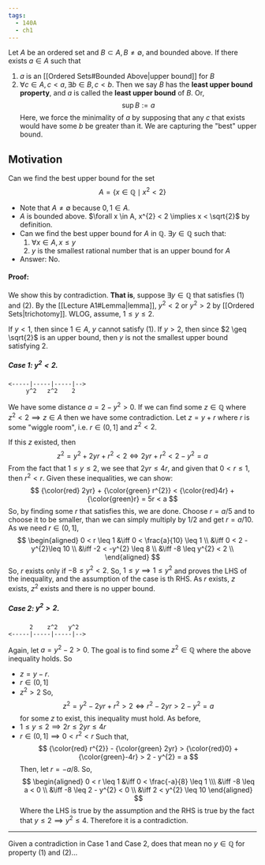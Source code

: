 ```yaml
---
tags:
  - 140A
  - ch1
---
```

Let $A$ be an ordered set and $B \subset A, B \neq \emptyset$, and bounded above. If there exists $a \in A$ such that
1. $a$ is an [[Ordered Sets#Bounded Above|upper bound]] for $B$
2. $\forall c \in A, c < a, \exists b \in B, c < b$. Then we say $B$ has the **least upper bound property**, and $a$ is called the **least upper bound** of $B$. Or,
$$
\sup B := a
$$
Here, we force the minimality of $a$ by supposing that any $c$ that exists would have some $b$ be greater than it. We are capturing the "best" upper bound. 

## Motivation
Can we find the best upper bound for the set
$$
A = \{ x \in \mathbb{Q} \mid x^{2}< 2\}
$$
- Note that $A \neq \emptyset$ because $0,1 \in A$. 
- $A$ is bounded above. $\forall x \in A, x^{2} < 2 \implies x < \sqrt{2}$ by definition. 
- Can we find the best upper bound for $A$ in $\mathbb{Q}$.  $\exists y \in \mathbb{Q}$ such that:
	1. $\forall x \in A, x \leq y$
	2. $y$ is the smallest rational number that is an upper bound for $A$
- Answer: No. 

#### Proof:
We show this by contradiction. __That is__, suppose $\exists y \in \mathbb{Q}$ that satisfies $(1)$ and $(2)$. By the [[Lecture A1#Lemma|lemma]], $y^{2} < 2$ or $y^{2}> 2$ by [[Ordered Sets|trichotomy]]. WLOG, assume, $1 \leq y \leq 2$.

If $y < 1$, then since $1 \in A$, $y$ cannot satisfy $(1)$. If $y > 2$, then since $2 \geq \sqrt{2}$ is an upper bound, then $y$ is not the smallest upper bound satisfying $2$.

##### Case 1: $y^{2} < 2$. 
```
<-----|-----|-----|-->
     y^2   z^2    2
```
We have some distance $a = 2 - y^{2} > 0$. If we can find some $z \in \mathbb{Q}$ where $z^{2}< 2 \implies z \in A$ then we have some contradiction. Let $z = y + r$ where $r$ is some "wiggle room", i.e. $r \in (0, 1]$ and $z^{2}< 2$. 

If this $z$ existed, then 
$$
z^{2}= y^{2} + 2yr + r^{2} < 2 \iff 2yr + r^{2} < 2 - y^{2} = a
$$
From the fact that $1 \leq y \leq 2$, we see that $2yr \leq 4r$, and given that $0 < r \leq 1$, then $r^{2} < r$. Given these inequalities, we can show:
$$
{\color{red} 2yr} + {\color{green} r^{2}} < {\color{red}4r} + {\color{green}r} =  5r < a
$$
So, by finding some $r$ that satisfies this, we are done. Choose $r = a/5$ and to choose it to be smaller, than we can simply multiply by $1/2$ and get $r = a/10$. As we need $r \in (0,1]$, 
$$
\begin{aligned}
0 < r \leq 1 
&\iff 0 < \frac{a}{10} \leq 1 \\ 
&\iff 0 < 2 - y^{2}\leq 10 \\
&\iff -2 < -y^{2} \leq 8 \\
&\iff -8 \leq y^{2} < 2 \\
\end{aligned}
$$
So, $r$ exists only if $-8 \leq y^{2}< 2$. So, $1 \leq y \implies 1 \leq y^2$ and proves the LHS of the inequality, and the assumption of the case is th RHS. As $r$ exists, $z$ exists, $z^2$ exists and there is no upper bound.

##### Case 2: $y^{2} > 2$. 
```
      2    z^2   y^2
<-----|-----|-----|-->
```
Again, let $a = y^{2} - 2 > 0$. The goal is to find some $z^2 \in \mathbb{Q}$ where the above inequality holds. So
- $z = y - r$. 
- $r \in (0, 1]$
- $z^{2}>2$
So, 
$$
z^{2} = y^{2} - 2yr + r^{2} > 2 \iff r^{2} - 2yr > 2 - y^{2} = a
$$
for some $z$ to exist, this inequality must hold. As before, 
- $1 \leq  y \leq 2 \implies 2r \leq 2yr \leq 4r$ 
- $r \in (0, 1] \implies 0 < r^{2} < r$ 
Such that,
$$
{\color{red} r^{2}} - {\color{green} 2yr} > {\color{red}0} + {\color{green}-4r} > 2 - y^{2} = a
$$
Then, let $r = -a / 8$. So, 
$$
\begin{aligned}
0 < r \leq 1 
&\iff 0 < \frac{-a}{8} \leq 1 \\\
&\iff -8 \leq a < 0 \\ 
&\iff -8 \leq 2 - y^{2} < 0 \\
&\iff 2 < y^{2} \leq 10
\end{aligned}
$$
Where the LHS is true by the assumption and the RHS is true by the fact that $y \leq 2 \implies y^{2}\leq 4$. Therefore it is a contradiction.

-----

Given a contradiction in Case 1 and Case 2, does that mean no $y \in \mathbb{Q}$ for property $(1)$ and $(2)$... 


